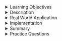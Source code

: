 
<details><summary>Learning Objectives</summary>

<br>

After completing this module, associates should be able to:
- Define SQL Sublanguages
- Describe the purpose of using SQL Sublanguages


</details>
<details><summary>Description</summary>
<br>

Structured Query Language or SQL is the standard language for working with RDBMS systems. SQL is used to administer and manipulate SQL servers. SQL is a scripting language that is interpreted by the database server. SQL is used to:

- Define database structure
- Manipulate stored data
- Define data access permissions
- Control concurrent data access
- Query stored data

To accommodate the operations of the above categories, SQL is broken into 5 sublanguages.

| Sublanguage | Description                                                                 |
| ----------- | --------------------------------------------------------------------------- |
| DDL         | Data Definition Language. Defines the data structure                            |
| DML         | Data Manipulation Language. Insert, Update, Delete record                   |
| DCL         | Data Control Language. Grant or revoke access permissons to database object |
| TCL         | Transaction Control Language. Defines boundaries for concurrent operations.        |
| DQL         | Data Query Language. Search, filter, group, aggregate stored data           |

Each sublanguage is responsible for a specific set of operations and have a specific set of commands associated with them. Further details on each sublanguage will be discussed in their respective sections.


</details>
<details><summary>Real World Application</summary>
<br>

Consider a scenario where we have to use all 5 SQL sublanguages commands, so we have to be familiar with all the commands in each of DDL, DML, DCL, and DQL and we should be able to use them in our project development.
The commands are:

- DDL
    - CREATE
    - ALTER
    - DROP
    - TRUNCATE
    - RENAME

- DML
    - INSERT
    - UPDATE
    - DELETE

- DQL
    - SELECT

- DCL
    - GRANT
    - REVOKE

Some TCL commands include COMMIT, ROLLBACK, SAVEPOINT.


</details>
<details><summary>Implementation</summary> 
<br>

The DDL sublanguage of SQL is utilized to create and manage the structure of a database. DDL consists of the commands `CREATE`, `DROP`, `ALTER`, `TRUNCATE`, and `RENAME`. Using DDL the overall structure is modeled by creating objects like tables where the specific columns, data types, constraints, and relationships are defined.

The DML sublanguage of SQL is utilized to create, update, and delete data in a database. DML consist of the `INSERT`, `UPDATE`, and `DELETE` commands. Using DML, the records in database are manipulated to reflect to overall state of the applications that utilize the database for persistence.

The SQL DQL sublanguage is the backbone for querying a database for data. The command set consists of the single `SELECT` command. However, the sublangage is built on a grammar structure that is used to:

- Search data
- Project record views
- Filter records
- Group values
- Offset resultsets

The `SELECT` statement is the crux of the DQL sublanguage and is composed of clauses that determine how records are selected from the database.

| Phrase  | Clause 1                   | Clause 2                |
| ------- | -------------------------- | ----------------------- |
| Search  | ... FROM table_ref         |                         |
| Project | SELECT col_1 [, col_2] ... |                         |
| Filter  | WHERE where_condition      |                         |
| Group   | Group By group_list        | Having having_condition |
| Offset  | Limit count                | Offset count            |


The DCL sublanguage is used to `GRANT` or `REVOKE` access privileges to databases and database objects.

</details>
<details><summary>Summary</summary> 
<br>

Structured Query Language is the language used to administer SQL-based RDBM systems. SQL is based on ANSI standard `ISO/IEC 9075:2016 (ANSI X3.135)`. There are many vendor specific implementations of the SQL standard, but the standard itself can be divided into 5 sublanguage categories: `DDL`, `DML`, `DCL`, `TCL`, `DQL`. Each sublanguage is responsible for a specific set of operations on the database.


</details>
<details><summary>Practice Questions</summary>

[Practice Questions](./Quiz.gift)</details>
